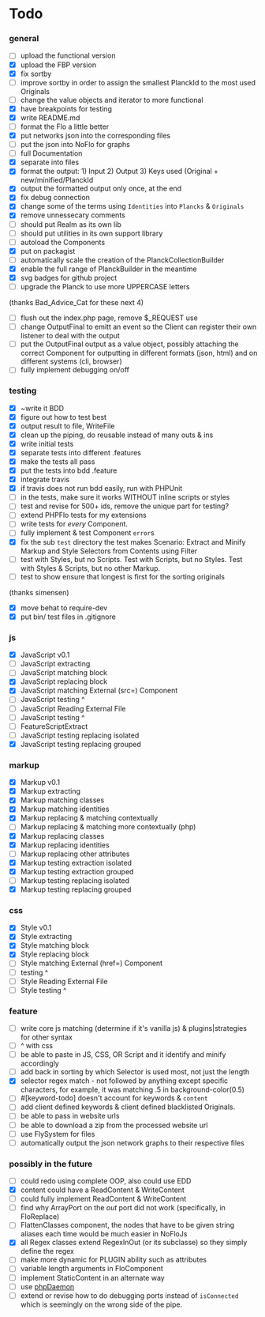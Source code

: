 # Todo

### general
* [ ] upload the functional version
* [x] upload the FBP version
* [x] fix sortby
* [ ] improve sortby in order to assign the smallest PlanckId to the most used Originals
* [ ] change the value objects and iterator to more functional
* [x] have breakpoints for testing 
* [x] write README.md
* [ ] format the Flo a little better 
* [x] put networks json into the corresponding files
* [ ] put the json into NoFlo for graphs
* [ ] full Documentation
* [x] separate into files
* [x] format the output: 1) Input 2) Output 3) Keys used (Original + new/minified/PlanckId
* [x] output the formatted output only once, at the end
* [x] fix debug connection
* [x] change some of the terms using `Identities` into `Plancks` & `Originals`
* [x] remove unnessecary comments
* [ ] should put Realm as its own lib
* [ ] should put utilities in its own support library
* [ ] autoload the Components
* [x] put on packagist
* [ ] automatically scale the creation of the PlanckCollectionBuilder
* [x] enable the full range of PlanckBuilder in the meantime
* [x] svg badges for github project
* [ ] upgrade the Planck to use more UPPERCASE letters

(thanks Bad_Advice_Cat for these next 4)
* [ ] flush out the index.php page, remove $_REQUEST use
* [ ] change OutputFinal to emitt an event so the Client can register their own listener to deal with the output
* [ ] put the OutputFinal output as a value object, possibly attaching the correct Component for outputting in different formats (json, html) and on different systems (cli, browser) 
* [ ] fully implement debugging on/off

### testing
* [x] ~write it BDD 
* [x] figure out how to test best
* [x] output result to file, WriteFile 
* [x] clean up the piping, do reusable instead of many outs & ins
* [x] write initial tests
* [x] separate tests into different .features
* [x] make the tests all pass
* [x] put the tests into bdd .feature
* [x] integrate travis
* [x] if travis does not run bdd easily, run with PHPUnit
* [ ] in the tests, make sure it works WITHOUT inline scripts or styles
* [ ] test and revise for 500+ ids, remove the unique part for testing?
* [ ] extend PHPFlo tests for my extensions
* [ ] write tests for _every_ Component.
* [ ] fully implement & test Component `error`s
* [x] fix the sub `test` directory the test makes
Scenario: Extract and Minify Markup and Style Selectors from Contents using Filter
* [ ] test with Styles, but no Scripts. Test with Scripts, but no Styles. Test with Styles & Scripts, but no other Markup.
* [ ] test to show ensure that longest is first for the sorting originals

(thanks simensen)
* [x] move behat to require-dev
* [x] put bin/ test files in .gitignore

### js
* [x] JavaScript v0.1
* [ ] JavaScript extracting 
* [ ] JavaScript matching block
* [x] JavaScript replacing block 
* [x] JavaScript matching External (src=) Component
* [ ] JavaScript testing ^ 
* [ ] JavaScript Reading External File
* [ ] JavaScript testing ^
* [ ] FeatureScriptExtract
* [ ] JavaScript testing replacing isolated
* [x] JavaScript testing replacing grouped 

### markup
* [x] Markup v0.1
* [x] Markup extracting 
* [x] Markup matching classes
* [x] Markup matching identities
* [x] Markup replacing & matching contextually
* [ ] Markup replacing & matching more contextually (php)
* [x] Markup replacing classes 
* [x] Markup replacing identities 
* [ ] Markup replacing other attributes
* [x] Markup testing extraction isolated
* [x] Markup testing extraction grouped
* [ ] Markup testing replacing isolated
* [x] Markup testing replacing grouped 

### css
* [x] Style v0.1
* [x] Style extracting 
* [x] Style matching block
* [x] Style replacing block 
* [ ] Style matching External (href=) Component
* [ ] testing ^ 
* [ ] Style Reading External File
* [ ] Style testing ^

### feature
* [ ] write core js matching (determine if it's vanilla js) & plugins|strategies for other syntax
* [ ] ^ with css 
* [ ] be able to paste in JS, CSS, OR Script and it identify and minify accordingly
* [ ] add back in sorting by which Selector is used most, not just the length
* [x] selector regex match - not followed by anything except specific characters, for example, it was matching .5 in background-color(0.5)
* [ ] #[keyword-todo] doesn't account for keywords & `content`
* [ ] add client defined keywords & client defined blacklisted Originals.
* [ ] be able to pass in website urls
* [ ] be able to download a zip from the processed website url
* [ ] use FlySystem for files
* [ ] automatically output the json network graphs to their respective files

### possibly in the future 
* [ ] could redo using complete OOP, also could use EDD
* [x] content could have a ReadContent & WriteContent
* [ ] could fully implement ReadContent & WriteContent 
* [ ] find why ArrayPort on the *out* port did not work (specifically, in FloReplace)
* [ ] FlattenClasses component, the nodes that have to be given string aliases each time would be much easier in NoFloJs
* [x] all Regex classes extend RegexInOut (or its subclasse) so they simply define the regex
* [ ] make more dynamic for PLUGIN ability such as attributes
* [ ] variable length arguments in FloComponent
* [ ] implement StaticContent in an alternate way
* [ ] use [phpDaemon](http://daemon.io) 
* [ ] extend or revise how to do debugging ports instead of `isConnected` which is seemingly on the wrong side of the pipe.